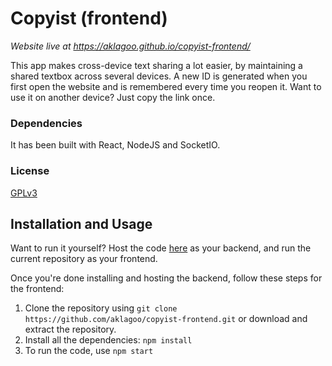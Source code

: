 # Copyist (frontend)

*Website live at https://aklagoo.github.io/copyist-frontend/*

This app makes cross-device text sharing a lot easier, by maintaining a shared textbox across several devices. A new ID is generated when you first open the website and is remembered every time you reopen it. Want to use it on another device? Just copy the link once.

### Dependencies

It has been built with React, NodeJS and SocketIO.

### License
[GPLv3](https://github.com/aklagoo/copyist-frontend/blob/main/LICENSE.md)

## Installation and Usage

Want to run it yourself? Host the code [here](https://github.com/aklagoo/copyist-backend) as your backend, and run the current repository as your frontend.

Once you're done installing and hosting the backend, follow these steps for the frontend:
1. Clone the repository using `git clone https://github.com/aklagoo/copyist-frontend.git` or download and extract the repository.
2. Install all the dependencies: `npm install`
3. To run the code, use `npm start`
